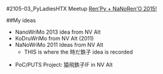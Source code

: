#2105-03_PyLadiesHTX Meetup
[Ren'Py + NaNoRen'O 2015!](http://www.meetup.com/PyLadies-HTX/events/220864763/)

##My ideas
-  NanoWriMo 2013 idea from NV Alt
-  KoDruWriMo from NV Alt (2011)
-  NaNoWriMo 2011 Ideas from NV Alt
    +  THIS is where the 時だ鉄子 idea is recorded
+  PoC/PUTS Project: 猿飛鉄子IF in NV Alt